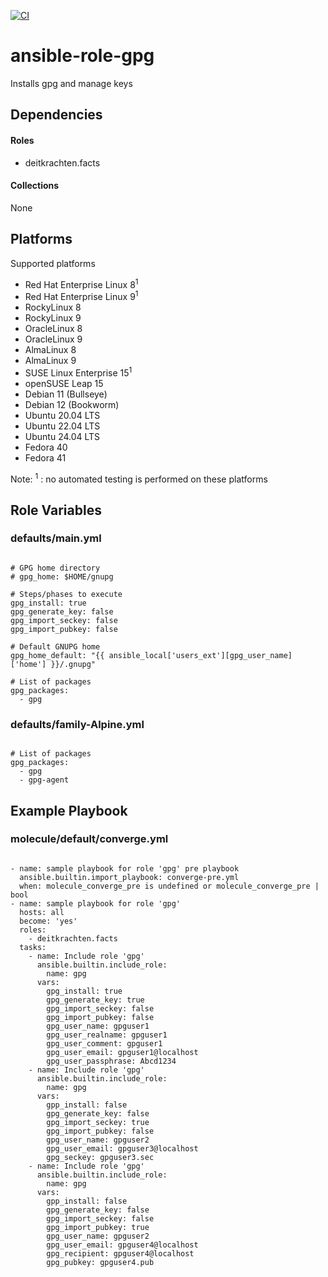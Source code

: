 [![CI](https://github.com/de-it-krachten/ansible-role-gpg/workflows/CI/badge.svg?event=push)](https://github.com/de-it-krachten/ansible-role-gpg/actions?query=workflow%3ACI)


# ansible-role-gpg

Installs gpg and manage keys



## Dependencies

#### Roles
- deitkrachten.facts

#### Collections
None

## Platforms

Supported platforms

- Red Hat Enterprise Linux 8<sup>1</sup>
- Red Hat Enterprise Linux 9<sup>1</sup>
- RockyLinux 8
- RockyLinux 9
- OracleLinux 8
- OracleLinux 9
- AlmaLinux 8
- AlmaLinux 9
- SUSE Linux Enterprise 15<sup>1</sup>
- openSUSE Leap 15
- Debian 11 (Bullseye)
- Debian 12 (Bookworm)
- Ubuntu 20.04 LTS
- Ubuntu 22.04 LTS
- Ubuntu 24.04 LTS
- Fedora 40
- Fedora 41

Note:
<sup>1</sup> : no automated testing is performed on these platforms

## Role Variables
### defaults/main.yml
<pre><code>
# GPG home directory
# gpg_home: $HOME/gnupg

# Steps/phases to execute
gpg_install: true
gpg_generate_key: false
gpg_import_seckey: false
gpg_import_pubkey: false

# Default GNUPG home
gpg_home_default: "{{ ansible_local['users_ext'][gpg_user_name]['home'] }}/.gnupg"

# List of packages
gpg_packages:
  - gpg
</pre></code>

### defaults/family-Alpine.yml
<pre><code>
# List of packages
gpg_packages:
  - gpg
  - gpg-agent
</pre></code>




## Example Playbook
### molecule/default/converge.yml
<pre><code>
- name: sample playbook for role 'gpg' pre playbook
  ansible.builtin.import_playbook: converge-pre.yml
  when: molecule_converge_pre is undefined or molecule_converge_pre | bool
- name: sample playbook for role 'gpg'
  hosts: all
  become: 'yes'
  roles:
    - deitkrachten.facts
  tasks:
    - name: Include role 'gpg'
      ansible.builtin.include_role:
        name: gpg
      vars:
        gpg_install: true
        gpg_generate_key: true
        gpg_import_seckey: false
        gpg_import_pubkey: false
        gpg_user_name: gpguser1
        gpg_user_realname: gpguser1
        gpg_user_comment: gpguser1
        gpg_user_email: gpguser1@localhost
        gpg_user_passphrase: Abcd1234
    - name: Include role 'gpg'
      ansible.builtin.include_role:
        name: gpg
      vars:
        gpp_install: false
        gpg_generate_key: false
        gpg_import_seckey: true
        gpg_import_pubkey: false
        gpg_user_name: gpguser2
        gpg_user_email: gpguser3@localhost
        gpg_seckey: gpguser3.sec
    - name: Include role 'gpg'
      ansible.builtin.include_role:
        name: gpg
      vars:
        gpp_install: false
        gpg_generate_key: false
        gpg_import_seckey: false
        gpg_import_pubkey: true
        gpg_user_name: gpguser2
        gpg_user_email: gpguser4@localhost
        gpg_recipient: gpguser4@localhost
        gpg_pubkey: gpguser4.pub
</pre></code>
